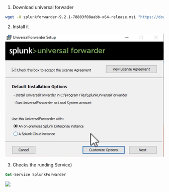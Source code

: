 1. Download universal forwader

```bash
wget -O splunkforwarder-9.2.1-78803f08aabb-x64-release.msi "https://download.splunk.com/products/universalforwarder/releases/9.2.1/windows/splunkforwarder-9.2.1-78803f08aabb-x64-release.msi"
```

2. Install it

![](attachments/universal1.png)

3. Checks the runding Service)
```ps
Get-Service SplunkForwarder
```

![](attacments/universal2.png)